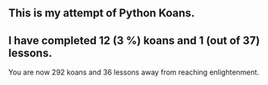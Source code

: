 ## This is my attempt of Python Koans.
## I have completed 12 (3 %) koans and 1 (out of 37) lessons.
You are now 292 koans and 36 lessons away from reaching enlightenment.

